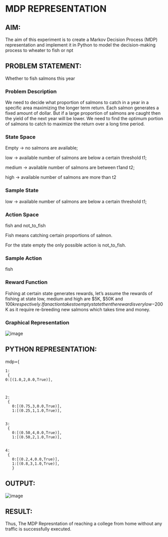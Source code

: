 # MDP REPRESENTATION

## AIM:
The aim of this experiment is to create a Markov Decision Process (MDP) representation and implement it in Python to model the decision-making process to wheater to fish or npt
## PROBLEM STATEMENT:
Whether to fish salmons this year

### Problem Description
We need to decide what proportion of salmons to catch in a year in a specific area maximizing the longer term return. Each salmon generates a fixed amount of dollar. But if a large proportion of salmons are caught then the yield of the next year will be lower. We need to find the optimum portion of salmons to catch to maximize the return over a long time period.

### State Space
Empty -> no salmons are available; 


low -> available number of salmons are below a certain threshold t1; 


medium -> available number of salmons are between t1and t2; 


high -> available number of salmons are more than t2



### Sample State
low -> available number of salmons are below a certain threshold t1; 



### Action Space
 fish and not_to_fish


 
 Fish means catching certain proportions of salmon. 

 
 For the state empty the only possible action is not_to_fish.



### Sample Action

fish

### Reward Function
Fishing at certain state generates rewards, let’s assume the rewards of fishing at state low, medium and high are $5K, $50K and $100k respectively. If an action takes to empty state then the reward is very low -$200K as it require re-breeding new salmons which takes time and money.



### Graphical Representation
![image](https://github.com/user-attachments/assets/0d84ec59-bd65-4d32-a41a-4a1370a176fd)




## PYTHON REPRESENTATION:

mdp={
    
    1:
     {
    0:[(1.0,2,0.0,True)],
    
    

    2:
     {
       0:[(0.75,3,0.0,True)],
       1:[(0.25,1,1.0,True)],
       
    
    3:
     {
       0:[(0.50,4,0.0,True)],
       1:[(0.50,2,1.0,True)],
      
    
    4:
     {
       0:[(0.2,4,0.0,True)],
       1:[(0.8,3,1.0,True)],
       }


## OUTPUT:
![image](https://github.com/user-attachments/assets/c8a98b4c-db4c-46fc-bf1a-387181baebd3)





## RESULT:
Thus, The MDP Represntation of reaching a college from home without any traffic is successfully executed.

